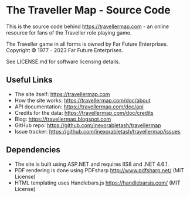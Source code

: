 The Traveller Map - Source Code
================================

This is the source code behind https://travellermap.com - an online resource for fans
of the Traveller role playing game.

The Traveller game in all forms is owned by Far Future Enterprises.
Copyright &copy; 1977 - 2023 Far Future Enterprises.

See LICENSE.md for software licensing details.


Useful Links
------------

* The site itself: https://travellermap.com
* How the site works: https://travellermap.com/doc/about
* API documentation: https://travellermap.com/doc/api
* Credits for the data: https://travellermap.com/doc/credits
* Blog: https://travellermap.blogspot.com
* GitHub repo: https://github.com/inexorabletash/travellermap
* Issue tracker: https://github.com/inexorabletash/travellermap/issues


Dependencies
------------

* The site is built using ASP.NET and requires IIS8 and .NET 4.6.1.
* PDF rendering is done using PDFsharp http://www.pdfsharp.net/ (MIT License)
* HTML templating uses Handlebars.js https://handlebarsjs.com/ (MIT License)
